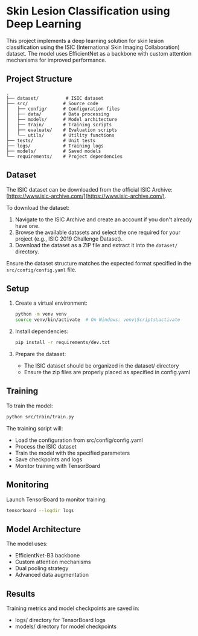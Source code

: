 # Skin Lesion Classification using Deep Learning

This project implements a deep learning solution for skin lesion classification using the ISIC (International Skin Imaging Collaboration) dataset. The model uses EfficientNet as a backbone with custom attention mechanisms for improved performance.

## Project Structure

```
.
├── dataset/          # ISIC dataset
├── src/             # Source code
│   ├── config/      # Configuration files
│   ├── data/        # Data processing
│   ├── models/      # Model architecture
│   ├── train/       # Training scripts
│   ├── evaluate/    # Evaluation scripts
│   └── utils/       # Utility functions
├── tests/           # Unit tests
├── logs/            # Training logs
├── models/          # Saved models
└── requirements/    # Project dependencies
```

## Dataset

The ISIC dataset can be downloaded from the official ISIC Archive: [https://www.isic-archive.com/](https://www.isic-archive.com/). 

To download the dataset:
1. Navigate to the ISIC Archive and create an account if you don't already have one.
2. Browse the available datasets and select the one required for your project (e.g., ISIC 2019 Challenge Dataset).
3. Download the dataset as a ZIP file and extract it into the `dataset/` directory.

Ensure the dataset structure matches the expected format specified in the `src/config/config.yaml` file.

## Setup

1. Create a virtual environment:
   ```bash
   python -m venv venv
   source venv/bin/activate  # On Windows: venv\Scripts\activate
   ```

2. Install dependencies:
   ```bash
   pip install -r requirements/dev.txt
   ```

3. Prepare the dataset:
   - The ISIC dataset should be organized in the dataset/ directory
   - Ensure the zip files are properly placed as specified in config.yaml

## Training

To train the model:

```bash
python src/train/train.py
```

The training script will:
- Load the configuration from src/config/config.yaml
- Process the ISIC dataset
- Train the model with the specified parameters
- Save checkpoints and logs
- Monitor training with TensorBoard

## Monitoring

Launch TensorBoard to monitor training:

```bash
tensorboard --logdir logs
```

## Model Architecture

The model uses:
- EfficientNet-B3 backbone
- Custom attention mechanisms
- Dual pooling strategy
- Advanced data augmentation

## Results

Training metrics and model checkpoints are saved in:
- logs/ directory for TensorBoard logs
- models/ directory for model checkpoints
